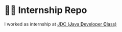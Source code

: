 # 👨‍💻 Internship Repo
I worked as internship at <a href="https://www.facebook.com/javadeveloperclass/">JDC (<b>J</b>ava <b>D</b>eveloper <b>C</b>lass)</a>
